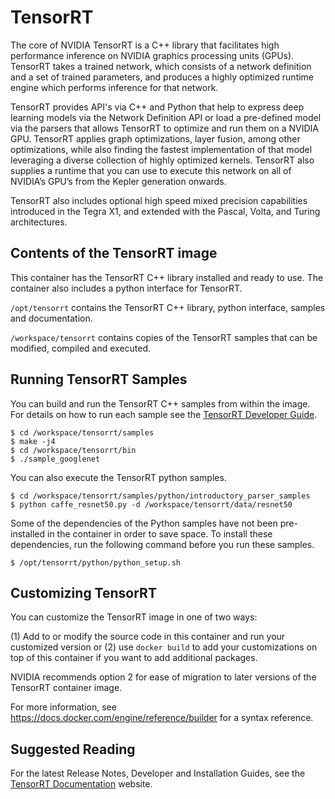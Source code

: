 TensorRT
========

The core of NVIDIA TensorRT is a C++ library that facilitates high performance
inference on NVIDIA graphics processing units (GPUs). TensorRT takes a trained
network, which consists of a network definition and a set of trained
parameters, and produces a highly optimized runtime engine which performs
inference for that network.

TensorRT provides API's via C++ and Python that help to express deep learning
models via the Network Definition API or load a pre-defined model via the
parsers that allows TensorRT to optimize and run them on a NVIDIA GPU.
TensorRT applies graph optimizations, layer fusion, among other optimizations,
while also finding the fastest implementation of that model leveraging a
diverse collection of highly optimized kernels. TensorRT also supplies a
runtime that you can use to execute this network on all of NVIDIA’s GPU’s from
the Kepler generation onwards.

TensorRT also includes optional high speed mixed precision capabilities
introduced in the Tegra X1, and extended with the Pascal, Volta, and Turing
architectures.

## Contents of the TensorRT image

This container has the TensorRT C++ library installed and ready to
use. The container also includes a python interface for TensorRT.

`/opt/tensorrt` contains the TensorRT C++ library, python interface,
samples and documentation.

`/workspace/tensorrt` contains copies of the TensorRT samples that can
be modified, compiled and executed.

## Running TensorRT Samples

You can build and run the TensorRT C++ samples from within the
image. For details on how to run each sample see the [TensorRT Developer
Guide](https://docs.nvidia.com/deeplearning/sdk/tensorrt-developer-guide/index.html).

```
$ cd /workspace/tensorrt/samples
$ make -j4
$ cd /workspace/tensorrt/bin
$ ./sample_googlenet
```

You can also execute the TensorRT python samples.

```
$ cd /workspace/tensorrt/samples/python/introductory_parser_samples
$ python caffe_resnet50.py -d /workspace/tensorrt/data/resnet50
```

Some of the dependencies of the Python samples have not been pre-installed
in the container in order to save space. To install these dependencies, run
the following command before you run these samples.

```
$ /opt/tensorrt/python/python_setup.sh
```

## Customizing TensorRT

You can customize the TensorRT image in one of two ways:

(1) Add to or modify the source code in this container and run your
customized version or (2) use `docker build` to add your
customizations on top of this container if you want to add additional
packages.

NVIDIA recommends option 2 for ease of migration to later versions of the
TensorRT container image.

For more information, see https://docs.docker.com/engine/reference/builder for
a syntax reference.

## Suggested Reading

For the latest Release Notes, Developer and Installation Guides, see
the [TensorRT Documentation](
http://docs.nvidia.com/deeplearning/dgx/tensorrt-release-notes/index.html) website.
